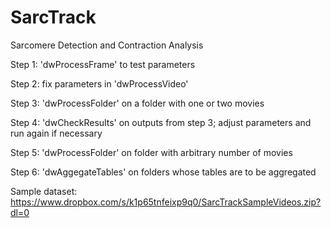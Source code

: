 # SarcTrack

Sarcomere Detection and Contraction Analysis

Step 1:
    'dwProcessFrame' to test parameters

Step 2:
    fix parameters in 'dwProcessVideo'

Step 3:
    'dwProcessFolder' on a folder with one or two movies

Step 4:
    'dwCheckResults' on outputs from step 3; adjust parameters and run again if necessary

Step 5:
    'dwProcessFolder' on folder with arbitrary number of movies

Step 6:
    'dwAggegateTables' on folders whose tables are to be aggregated

Sample dataset: https://www.dropbox.com/s/k1p65tnfeixp9q0/SarcTrackSampleVideos.zip?dl=0